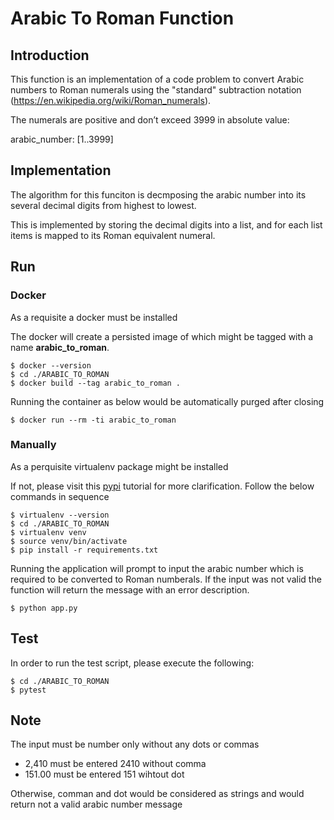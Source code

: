 # Arabic To Roman Function

## Introduction

This function is an implementation of a code problem to convert Arabic numbers to Roman numerals using the "standard" subtraction notation (https://en.wikipedia.org/wiki/Roman_numerals).

The numerals are positive and don’t exceed 3999 in absolute value:

arabic_number: [1..3999]

## Implementation

The algorithm for this funciton is decmposing the arabic number into its several decimal digits from highest to lowest.

This is implemented by storing the decimal digits into a list, and for each list items is mapped to its Roman equivalent numeral.

## Run

### Docker

As a requisite a docker must be installed

The docker will create a persisted image of which might be tagged with a name **arabic_to_roman**.

```
$ docker --version
$ cd ./ARABIC_TO_ROMAN
$ docker build --tag arabic_to_roman .
```

Running the container as below would be automatically purged after closing

`$ docker run --rm -ti arabic_to_roman`

### Manually

As a perquisite virtualenv package might be installed

If not, please visit this [pypi](https://packaging.python.org/guides/installing-using-pip-and-virtual-environments/) tutorial for more clarification. Follow the below commands in sequence

```
$ virtualenv --version
$ cd ./ARABIC_TO_ROMAN
$ virtualenv venv
$ source venv/bin/activate
$ pip install -r requirements.txt
```

Running the application will prompt to input the arabic number which is required to be converted to Roman numberals. If the input was not valid the function will return the message with an error description.

`$ python app.py`

## Test

In order to run the test script, please execute the following:

```
$ cd ./ARABIC_TO_ROMAN
$ pytest
```

## Note

The input must be number only without any dots or commas

- 2,410 must be entered 2410 without comma
- 151.00 must be entered 151 wihtout dot

Otherwise, comman and dot would be considered as strings and would return not a valid arabic number message
